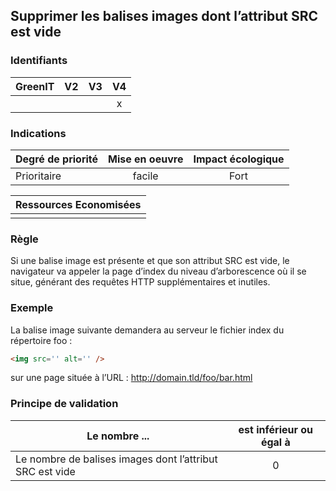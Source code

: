 ## Supprimer les balises images dont l’attribut SRC est vide
### Identifiants

| GreenIT |  V2  |  V3  |  V4  |
|---------|:----:|:----:|:----:|
|      |   |   |  x   |

### Indications

| Degré de priorité |      Mise en oeuvre       |  Impact écologique    | 
|-------------------|:-------------------------:|:---------------------:|
|  Prioritaire      |   facile                  |  Fort                 | 


|Ressources Economisées                                      |
|:----------------------------------------------------------:|
|    |

### Règle

Si une balise image est présente et que son attribut SRC est vide, le navigateur va appeler la page d’index du niveau d’arborescence où il se situe, générant des requêtes HTTP supplémentaires et inutiles.

### Exemple

La balise image suivante demandera au serveur le fichier index du répertoire foo :
```html
<img src='' alt='' />
```
sur une page située à l’URL :
http://domain.tld/foo/bar.html

### Principe de validation

| Le nombre ...     | est inférieur ou égal à   |  
|-------------------|:-------------------------:|
| Le nombre de balises images dont l’attribut SRC est vide   |  0 |
